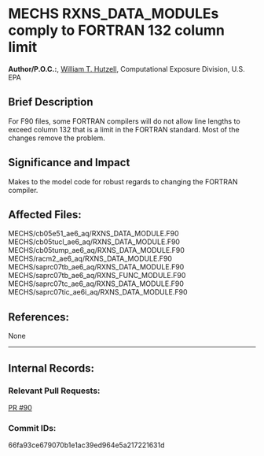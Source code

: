 # MECHS RXNS_DATA_MODULEs comply to FORTRAN 132 column limit
    
**Author/P.O.C.:**, [William T. Hutzell](mailto:hutzell.bill@epa.gov), Computational Exposure Division, U.S. EPA
    
## Brief Description

For F90 files, some FORTRAN compilers will do not allow line lengths to exceed column 132 that is a limit in the
FORTRAN standard. Most of the changes remove the problem. 
    
## Significance and Impact

Makes to the model code for robust regards to changing the  FORTRAN compiler.    
    
## Affected Files:
MECHS/cb05e51_ae6_aq/RXNS_DATA_MODULE.F90  
MECHS/cb05tucl_ae6_aq/RXNS_DATA_MODULE.F90  
MECHS/cb05tump_ae6_aq/RXNS_DATA_MODULE.F90  
MECHS/racm2_ae6_aq/RXNS_DATA_MODULE.F90  
MECHS/saprc07tb_ae6_aq/RXNS_DATA_MODULE.F90  
MECHS/saprc07tb_ae6_aq/RXNS_FUNC_MODULE.F90  
MECHS/saprc07tc_ae6_aq/RXNS_DATA_MODULE.F90  
MECHS/saprc07tic_ae6i_aq/RXNS_DATA_MODULE.F90  

## References:    

None
    
-----
## Internal Records:
    
### Relevant Pull Requests:
[PR #90](https://github.com/USEPA/CMAQ_Dev/pull/90)
### Commit IDs:
66fa93ce679070b1e1ac39ed964e5a217221631d  
    
